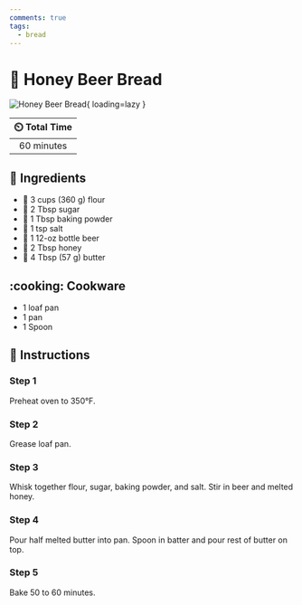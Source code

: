```yaml
---
comments: true
tags:
  - bread
---
```

# :bread: Honey Beer Bread

![Honey Beer Bread](../assets/images/honey-beer-bread.jpg){ loading=lazy }

| :timer_clock: Total Time |
|:-----------------------: |
| 60 minutes |

## :salt: Ingredients

- :ear_of_rice: 3 cups (360 g) flour
- :candy: 2 Tbsp sugar
- :dash: 1 Tbsp baking powder
- :salt: 1 tsp salt
- :beer: 1 12-oz bottle beer
- :honey_pot: 2 Tbsp honey
- :butter: 4 Tbsp (57 g) butter

## :cooking: Cookware

- 1 loaf pan
- 1 pan
- 1 Spoon

## :pencil: Instructions

### Step 1

Preheat oven to 350°F.

### Step 2

Grease loaf pan.

### Step 3

Whisk together flour, sugar, baking powder, and salt. Stir in beer and melted honey.

### Step 4

Pour half melted butter into pan. Spoon in batter and pour rest of butter on top.

### Step 5

Bake 50 to 60 minutes.
